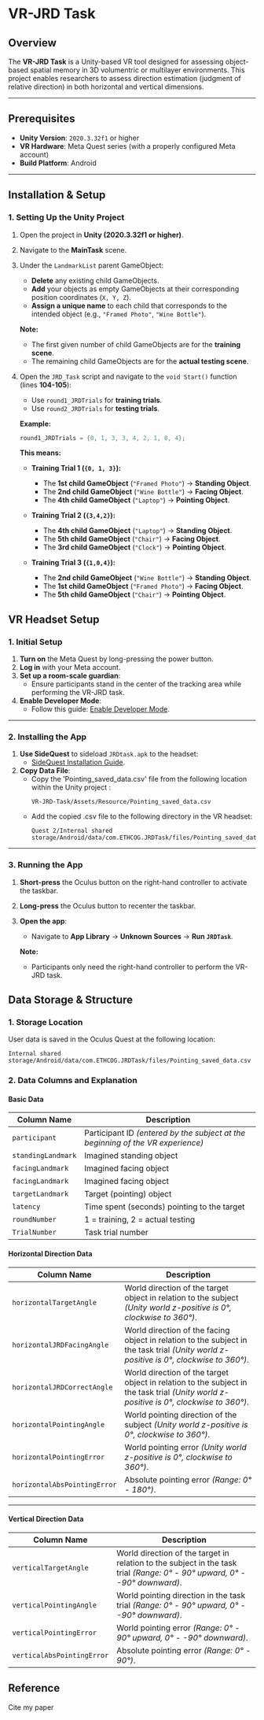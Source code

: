 # VR-JRD Task

## Overview

The **VR-JRD Task** is a Unity-based VR tool designed for assessing object-based spatial memory in 3D volumentric or multilayer environments. This project enables researchers to assess direction estimation (judgment of relative direction) in both horizontal and vertical dimensions. 

---

## Prerequisites

- **Unity Version**: `2020.3.32f1` or higher
- **VR Hardware**: Meta Quest series (with a properly configured Meta account)
- **Build Platform**: Android

---

## Installation & Setup

### 1. Setting Up the Unity Project

1. Open the project in **Unity (2020.3.32f1 or higher)**.
2. Navigate to the **MainTask** scene.
3. Under the `LandmarkList` parent GameObject:
   - **Delete** any existing child GameObjects.
   - **Add** your objects as empty GameObjects at their corresponding position coordinates (`X, Y, Z`).
   - **Assign a unique name** to each child that corresponds to the intended object (e.g., `"Framed Photo"`, `"Wine Bottle"`).

   **Note:**  
   - The first given number of child GameObjects are for the **training scene**.  
   - The remaining child GameObjects are for the **actual testing scene**.

4. Open the `JRD_Task` script and navigate to the `void Start()` function (lines **104-105**):
   - Use `round1_JRDTrials` for **training trials**.
   - Use `round2_JRDTrials` for **testing trials**.

   **Example:**
   ```csharp
   round1_JRDTrials = {0, 1, 3, 3, 4, 2, 1, 0, 4};
   ```
   **This means:**
   - **Training Trial 1 (`{0, 1, 3}`):**
     - The **1st child GameObject** (`"Framed Photo"`) → **Standing Object**.
     - The **2nd child GameObject** (`"Wine Bottle"`) → **Facing Object**.
     - The **4th child GameObject** (`"Laptop"`) → **Pointing Object**.

   - **Training Trial 2 (`{3,4,2}`):**
     - The **4th child GameObject** (`"Laptop"`) → **Standing Object**.
     - The **5th child GameObject** (`"Chair"`) → **Facing Object**.
     - The **3rd child GameObject** (`"Clock"`) → **Pointing Object**.

   - **Training Trial 3 (`{1,0,4}`):**
     - The **2nd child GameObject** (`"Wine Bottle"`) → **Standing Object**.
     - The **1st child GameObject** (`"Framed Photo"`) → **Facing Object**.
     - The **5th child GameObject** (`"Chair"`) → **Pointing Object**.
 
 ## VR Headset Setup

### 1. Initial Setup

1. **Turn on** the Meta Quest by long-pressing the power button.
2. **Log in** with your Meta account.
3. **Set up a room-scale guardian**:
   - Ensure participants stand in the center of the tracking area while performing the VR-JRD task.
4. **Enable Developer Mode**:  
   - Follow this guide: [Enable Developer Mode](https://youtu.be/jB1gwgSpU3E).

---

### 2. Installing the App

1. **Use SideQuest** to sideload `JRDtask.apk` to the headset:  
   - [SideQuest Installation Guide](https://learn.adafruit.com/sideloading-on-oculus-quest/install-and-use-sidequest).
2. **Copy Data File**:  
   - Copy the 'Pointing_saved_data.csv' file from the following location within the Unity project :
      ```plaintext
     VR-JRD-Task/Assets/Resource/Pointing_saved_data.csv
     ``` 
   - Add the copied .csv file to the following directory in the VR headset:
     ```plaintext
     Quest 2/Internal shared storage/Android/data/com.ETHCOG.JRDTask/files/Pointing_saved_data.csv
     ```

---

### 3. Running the App

1. **Short-press** the Oculus button on the right-hand controller to activate the taskbar.
2. **Long-press** the Oculus button to recenter the taskbar.
3. **Open the app**:
   - Navigate to **App Library** → **Unknown Sources** → **Run `JRDTask`**.
   
   **Note:**
   - Participants only need the right-hand controller to perform the VR-JRD task.

## Data Storage & Structure

### 1. Storage Location

User data is saved in the Oculus Quest at the following location:

```plaintext
Internal shared storage/Android/data/com.ETHCOG.JRDTask/files/Pointing_saved_data.csv
```

### 2. Data Columns and Explanation

#### **Basic Data**
| Column Name                 | Description  |
|-----------------------------|-------------|
| `participant`      | Participant ID *(entered by the subject at the beginning of the VR experience)* |
| `standingLandmark` | Imagined standing object |
| `facingLandmark`   | Imagined facing object |
| `facingLandmark`   | Imagined facing object |
| `targetLandmark`   | Target (pointing) object |
| `latency`          | Time spent (seconds) pointing to the target |
| `roundNumber`      | 1 = training, 2 = actual testing |
| `TrialNumber`      | Task trial number |

#### **Horizontal Direction Data**

| Column Name                 | Description  |
|-----------------------------|-------------|
| `horizontalTargetAngle`      | World direction of the target object in relation to the subject *(Unity world z-positive is 0°, clockwise to 360°)*. |
| `horizontalJRDFacingAngle`   | World direction of the facing object in relation to the subject in the task trial *(Unity world z-positive is 0°, clockwise to 360°)*. |
| `horizontalJRDCorrectAngle`  | World direction of the target object in relation to the subject in the task trial *(Unity world z-positive is 0°, clockwise to 360°)*. |
| `horizontalPointingAngle`    | World pointing direction of the subject *(Unity world z-positive is 0°, clockwise to 360°)*. |
| `horizontalPointingError`    | World pointing error *(Unity world z-positive is 0°, clockwise to 360°)*. |
| `horizontalAbsPointingError` | Absolute pointing error *(Range: 0° - 180°)*. |

---

#### **Vertical Direction Data**

| Column Name                 | Description  |
|-----------------------------|-------------|
| `verticalTargetAngle`        | World direction of the target in relation to the subject in the task trial *(Range: 0° - 90° upward, 0° - -90° downward)*. |
| `verticalPointingAngle`      | World pointing direction in the task trial *(Range: 0° - 90° upward, 0° - -90° downward)*. |
| `verticalPointingError`      | World pointing error *(Range: 0° - 90° upward, 0° - -90° downward)*. |
| `verticalAbsPointingError`   | Absolute pointing error *(Range: 0° - 90°)*. |

## Reference
Cite my paper

